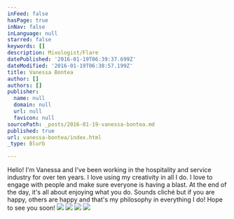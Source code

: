 ```yaml
---
inFeed: false
hasPage: true
inNav: false
inLanguage: null
starred: false
keywords: []
description: Mixologist/Flare
datePublished: '2016-01-19T06:39:37.699Z'
dateModified: '2016-01-19T06:38:57.199Z'
title: Vanessa Bontea
author: []
authors: []
publisher:
  name: null
  domain: null
  url: null
  favicon: null
sourcePath: _posts/2016-01-19-vanessa-bontea.md
published: true
url: vanessa-bontea/index.html
_type: Blurb

---
```

Hello! I'm Vanessa and I've been working in the hospitality and service industry for over ten years. I love using my creativity in all I do. I love to engage with people and make sure everyone is having a blast. At the end of the day, it's all about enjoying what you do. Sounds cliché but if you are happy, others are happy and that's my philosophy in everything I do! Hope to see you soon!
![](https://the-grid-user-content.s3-us-west-2.amazonaws.com/9509b1f7-2bbe-4e71-82b8-dce34f404730.jpg)
![](https://the-grid-user-content.s3-us-west-2.amazonaws.com/7a332b27-5a7a-48e4-a554-7ed1deffef8a.jpg)
![](https://the-grid-user-content.s3-us-west-2.amazonaws.com/1630cd7a-b4e6-41bf-91c7-0d42e3e7e438.jpg)
![](https://the-grid-user-content.s3-us-west-2.amazonaws.com/c9a5c96c-17fd-4e4e-9366-7eddad5ac6bc.PNG)